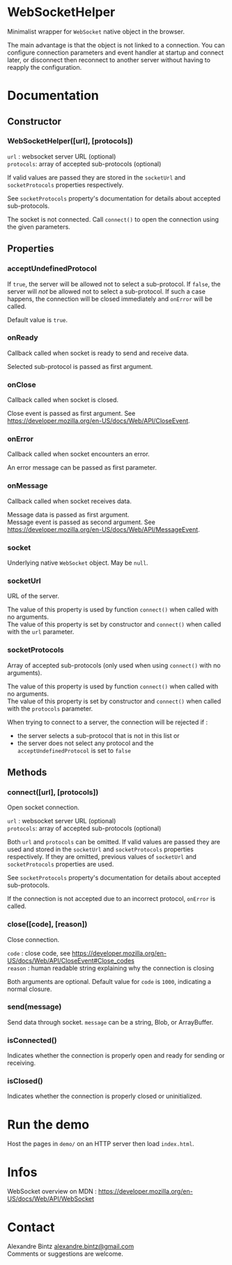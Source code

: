 
# WebSocketHelper

Minimalist wrapper for `WebSocket` native object in the browser.

The main advantage is that the object is not linked to a connection.
You can configure connection parameters and event handler at startup and connect later,
or disconnect then reconnect to another server without having to reapply the configuration.


# Documentation

## Constructor

### WebSocketHelper([url], [protocols])

`url` : websocket server URL (optional)  
`protocols`: array of accepted sub-protocols (optional)

If valid values are passed they are stored in the `socketUrl` and `socketProtocols` properties respectively.

See `socketProtocols` property's documentation for details about accepted sub-protocols.

The socket is not connected. Call `connect()` to open the connection using the given parameters.


## Properties

### acceptUndefinedProtocol

If `true`, the server will be allowed not to select a sub-protocol.
If `false`, the server will *not* be allowed not to select a sub-protocol.
If such a case happens, the connection will be closed immediately and `onError` will be called.

Default value is `true`.

### onReady

Callback called when socket is ready to send and receive data.

Selected sub-protocol is passed as first argument.

### onClose

Callback called when socket is closed.

Close event is passed as first argument. See https://developer.mozilla.org/en-US/docs/Web/API/CloseEvent.

### onError

Callback called when socket encounters an error.

An error message can be passed as first parameter.

### onMessage

Callback called when socket receives data.

Message data is passed as first argument.  
Message event is passed as second argument. See https://developer.mozilla.org/en-US/docs/Web/API/MessageEvent.

### socket

Underlying native `WebSocket` object. May be `null`.

### socketUrl

URL of the server.

The value of this property is used by function `connect()` when called with no arguments.  
The value of this property is set by constructor and `connect()` when called with the `url` parameter.

### socketProtocols

Array of accepted sub-protocols (only used when using `connect()` with no arguments).

The value of this property is used by function `connect()` when called with no arguments.  
The value of this property is set by constructor and `connect()` when called with the `protocols` parameter.

When trying to connect to a server, the connection will be rejected if :
- the server selects a sub-protocol that is not in this list or
- the server does not select any protocol and the `acceptUndefinedProtocol` is set to `false`


## Methods

### connect([url], [protocols])

Open socket connection.

`url` : websocket server URL (optional)  
`protocols`: array of accepted sub-protocols (optional)

Both `url` and `protocols` can be omitted.
If valid values are passed they are used and stored in the `socketUrl` and `socketProtocols` properties respectively.
If they are omitted, previous values of `socketUrl` and `socketProtocols` properties are used.

See `socketProtocols` property's documentation for details about accepted sub-protocols.

If the connection is not accepted due to an incorrect protocol, `onError` is called.

### close([code], [reason])

Close connection.

`code` : close code, see https://developer.mozilla.org/en-US/docs/Web/API/CloseEvent#Close_codes  
`reason` : human readable string explaining why the connection is closing

Both arguments are optional.
Default value for `code` is `1000`, indicating a normal closure.

### send(message)

Send data through socket. `message` can be a string, Blob, or ArrayBuffer.

### isConnected()

Indicates whether the connection is properly open and ready for sending or receiving.

### isClosed()

Indicates whether the connection is properly closed or uninitialized.


# Run the demo

Host the pages in `demo/` on an HTTP server then load `index.html`.


# Infos

WebSocket overview on MDN : https://developer.mozilla.org/en-US/docs/Web/API/WebSocket  


# Contact

Alexandre Bintz <alexandre.bintz@gmail.com>  
Comments or suggestions are welcome.
